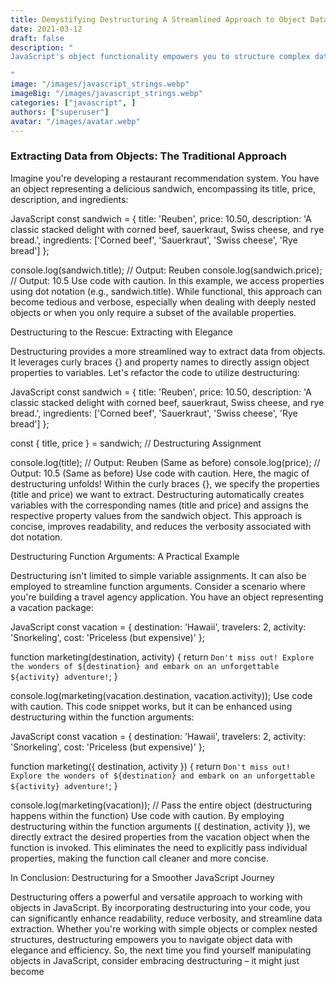 ```yaml
---
title: Demystifying Destructuring A Streamlined Approach to Object Data in JavaScript
date: 2021-03-12
draft: false
description: "
JavaScript's object functionality empowers you to structure complex data. Objects, collections of key-value pairs, act as containers for organizing information. As you manipulate objects within your programs, the need to efficiently extract specific data values often arises. Destructuring, a powerful feature introduced in ES6, simplifies this process by offering a concise and readable syntax for extracting data from objects.

"
image: "/images/javascript_strings.webp"
imageBig: "/images/javascript_strings.webp"
categories: ["javascript", ]
authors: ["superuser"]
avatar: "/images/avatar.webp"
---
```



### Extracting Data from Objects: The Traditional Approach

Imagine you're developing a restaurant recommendation system. You have an object representing a delicious sandwich, encompassing its title, price, description, and ingredients:

JavaScript
const sandwich = {
  title: 'Reuben',
  price: 10.50,
  description: 'A classic stacked delight with corned beef, sauerkraut, Swiss cheese, and rye bread.',
  ingredients: ['Corned beef', 'Sauerkraut', 'Swiss cheese', 'Rye bread']
};

console.log(sandwich.title); // Output: Reuben
console.log(sandwich.price); // Output: 10.5
Use code with caution.
In this example, we access properties using dot notation (e.g., sandwich.title). While functional, this approach can become tedious and verbose, especially when dealing with deeply nested objects or when you only require a subset of the available properties.

Destructuring to the Rescue: Extracting with Elegance

Destructuring provides a more streamlined way to extract data from objects. It leverages curly braces {} and property names to directly assign object properties to variables. Let's refactor the code to utilize destructuring:

JavaScript
const sandwich = {
  title: 'Reuben',
  price: 10.50,
  description: 'A classic stacked delight with corned beef, sauerkraut, Swiss cheese, and rye bread.',
  ingredients: ['Corned beef', 'Sauerkraut', 'Swiss cheese', 'Rye bread']
};

const { title, price } = sandwich; // Destructuring Assignment

console.log(title); // Output: Reuben (Same as before)
console.log(price); // Output: 10.5 (Same as before)
Use code with caution.
Here, the magic of destructuring unfolds! Within the curly braces {}, we specify the properties (title and price) we want to extract. Destructuring automatically creates variables with the corresponding names (title and price) and assigns the respective property values from the sandwich object. This approach is concise, improves readability, and reduces the verbosity associated with dot notation.

Destructuring Function Arguments: A Practical Example

Destructuring isn't limited to simple variable assignments. It can also be employed to streamline function arguments. Consider a scenario where you're building a travel agency application. You have an object representing a vacation package:

JavaScript
const vacation = {
  destination: 'Hawaii',
  travelers: 2,
  activity: 'Snorkeling',
  cost: 'Priceless (but expensive)'
};

function marketing(destination, activity) {
  return `Don't miss out! Explore the wonders of ${destination} and embark on an unforgettable ${activity} adventure!`;
}

console.log(marketing(vacation.destination, vacation.activity));
Use code with caution.
This code snippet works, but it can be enhanced using destructuring within the function arguments:

JavaScript
const vacation = {
  destination: 'Hawaii',
  travelers: 2,
  activity: 'Snorkeling',
  cost: 'Priceless (but expensive)'
};

function marketing({ destination, activity }) {
  return `Don't miss out! Explore the wonders of ${destination} and embark on an unforgettable ${activity} adventure!`;
}

console.log(marketing(vacation)); // Pass the entire object (destructuring happens within the function)
Use code with caution.
By employing destructuring within the function arguments ({ destination, activity }), we directly extract the desired properties from the vacation object when the function is invoked. This eliminates the need to explicitly pass individual properties, making the function call cleaner and more concise.

In Conclusion: Destructuring for a Smoother JavaScript Journey

Destructuring offers a powerful and versatile approach to working with objects in JavaScript. By incorporating destructuring into your code, you can significantly enhance readability, reduce verbosity, and streamline data extraction. Whether you're working with simple objects or complex nested structures, destructuring empowers you to navigate object data with elegance and efficiency. So, the next time you find yourself manipulating objects in JavaScript, consider embracing destructuring – it might just become